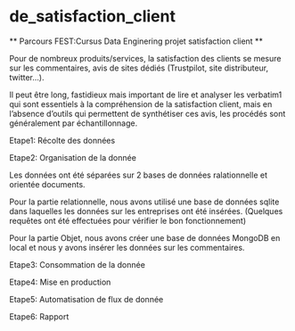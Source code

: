 # de_satisfaction_client
** Parcours FEST:Cursus Data Enginering  projet satisfaction client **

Pour de nombreux produits/services, la satisfaction des clients se mesure sur les
commentaires, avis de sites dédiés (Trustpilot, site distributeur, twitter…).

Il peut être long, fastidieux mais important de lire et analyser les verbatim1 qui sont
essentiels à la compréhension de la satisfaction client, mais en l’absence d’outils qui
permettent de synthétiser ces avis, les procédés sont généralement par échantillonnage.

Etape1: Récolte des données

Etape2: Organisation de la donnée

Les données ont été séparées sur 2 bases  de données ralationnelle et orientée documents.

Pour la partie relationnelle, nous avons utilisé une base de données sqlite dans laquelles les données sur les 
entreprises ont été insérées. (Quelques requêtes ont été effectuées pour vérifier le bon fonctionnement)

Pour la partie Objet, nous avons créer une base de données MongoDB en local et nous y avons insérer les données sur les commentaires.


Etape3: Consommation de la donnée

Etape4: Mise en production

Etape5: Automatisation de flux de donnée

Etape6: Rapport